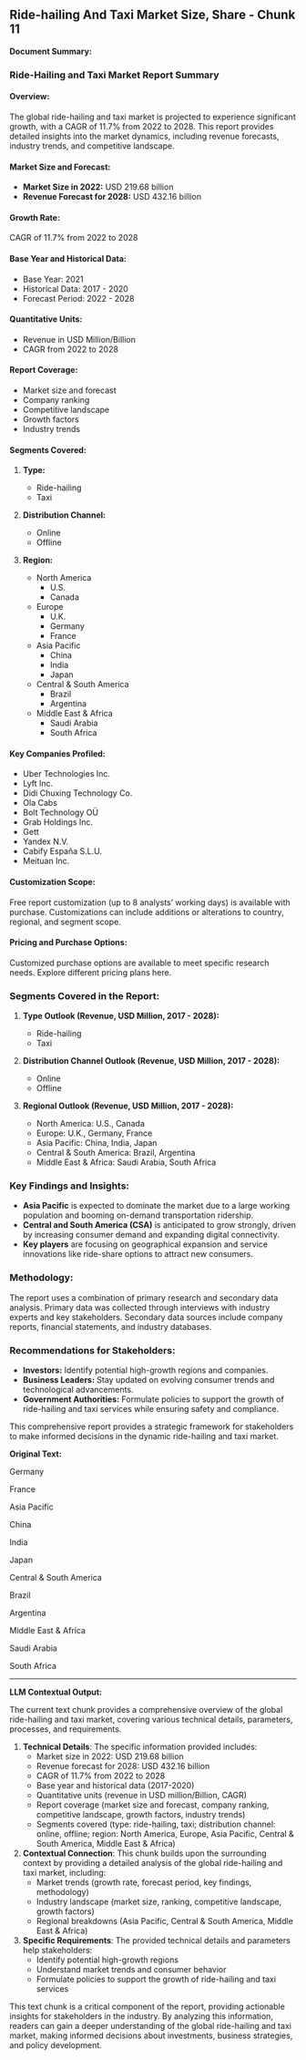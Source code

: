 ## Ride-hailing And Taxi Market Size, Share - Chunk 11

**Document Summary:**

### Ride-Hailing and Taxi Market Report Summary

#### Overview:
The global ride-hailing and taxi market is projected to experience significant growth, with a CAGR of 11.7% from 2022 to 2028. This report provides detailed insights into the market dynamics, including revenue forecasts, industry trends, and competitive landscape.

#### Market Size and Forecast:
- **Market Size in 2022:** USD 219.68 billion
- **Revenue Forecast for 2028:** USD 432.16 billion

#### Growth Rate:
CAGR of 11.7% from 2022 to 2028

#### Base Year and Historical Data:
- Base Year: 2021
- Historical Data: 2017 - 2020
- Forecast Period: 2022 - 2028

#### Quantitative Units:
- Revenue in USD Million/Billion
- CAGR from 2022 to 2028

#### Report Coverage:
- Market size and forecast
- Company ranking
- Competitive landscape
- Growth factors
- Industry trends

#### Segments Covered:
1. **Type:**
   - Ride-hailing
   - Taxi
   
2. **Distribution Channel:**
   - Online
   - Offline

3. **Region:**
   - North America
     - U.S.
     - Canada
   - Europe
     - U.K.
     - Germany
     - France
   - Asia Pacific
     - China
     - India
     - Japan
   - Central & South America
     - Brazil
     - Argentina
   - Middle East & Africa
     - Saudi Arabia
     - South Africa

#### Key Companies Profiled:
- Uber Technologies Inc.
- Lyft Inc.
- Didi Chuxing Technology Co.
- Ola Cabs
- Bolt Technology OÜ
- Grab Holdings Inc.
- Gett
- Yandex N.V.
- Cabify España S.L.U.
- Meituan Inc.

#### Customization Scope:
Free report customization (up to 8 analysts’ working days) is available with purchase. Customizations can include additions or alterations to country, regional, and segment scope.

#### Pricing and Purchase Options:
Customized purchase options are available to meet specific research needs. Explore different pricing plans here.

### Segments Covered in the Report:

1. **Type Outlook (Revenue, USD Million, 2017 - 2028):**
   - Ride-hailing
   - Taxi

2. **Distribution Channel Outlook (Revenue, USD Million, 2017 - 2028):**
   - Online
   - Offline

3. **Regional Outlook (Revenue, USD Million, 2017 - 2028):**
   - North America: U.S., Canada
   - Europe: U.K., Germany, France
   - Asia Pacific: China, India, Japan
   - Central & South America: Brazil, Argentina
   - Middle East & Africa: Saudi Arabia, South Africa

### Key Findings and Insights:
- **Asia Pacific** is expected to dominate the market due to a large working population and booming on-demand transportation ridership.
- **Central and South America (CSA)** is anticipated to grow strongly, driven by increasing consumer demand and expanding digital connectivity.
- **Key players** are focusing on geographical expansion and service innovations like ride-share options to attract new consumers.

### Methodology:
The report uses a combination of primary research and secondary data analysis. Primary data was collected through interviews with industry experts and key stakeholders. Secondary data sources include company reports, financial statements, and industry databases.

### Recommendations for Stakeholders:
- **Investors:** Identify potential high-growth regions and companies.
- **Business Leaders:** Stay updated on evolving consumer trends and technological advancements.
- **Government Authorities:** Formulate policies to support the growth of ride-hailing and taxi services while ensuring safety and compliance.

This comprehensive report provides a strategic framework for stakeholders to make informed decisions in the dynamic ride-hailing and taxi market.

**Original Text:**

Germany

France

Asia Pacific

China

India

Japan

Central & South America

Brazil

Argentina

Middle East & Africa

Saudi Arabia

South Africa

---

**LLM Contextual Output:**

The current text chunk provides a comprehensive overview of the global ride-hailing and taxi market, covering various technical details, parameters, processes, and requirements.

1. **Technical Details**: The specific information provided includes:
	* Market size in 2022: USD 219.68 billion
	* Revenue forecast for 2028: USD 432.16 billion
	* CAGR of 11.7% from 2022 to 2028
	* Base year and historical data (2017-2020)
	* Quantitative units (revenue in USD million/Billion, CAGR)
	* Report coverage (market size and forecast, company ranking, competitive landscape, growth factors, industry trends)
	* Segments covered (type: ride-hailing, taxi; distribution channel: online, offline; region: North America, Europe, Asia Pacific, Central & South America, Middle East & Africa)
2. **Contextual Connection**: This chunk builds upon the surrounding context by providing a detailed analysis of the global ride-hailing and taxi market, including:
	* Market trends (growth rate, forecast period, key findings, methodology)
	* Industry landscape (market size, ranking, competitive landscape, growth factors)
	* Regional breakdowns (Asia Pacific, Central & South America, Middle East & Africa)
3. **Specific Requirements**: The provided technical details and parameters help stakeholders:
	* Identify potential high-growth regions
	* Understand market trends and consumer behavior
	* Formulate policies to support the growth of ride-hailing and taxi services

This text chunk is a critical component of the report, providing actionable insights for stakeholders in the industry. By analyzing this information, readers can gain a deeper understanding of the global ride-hailing and taxi market, making informed decisions about investments, business strategies, and policy development.
